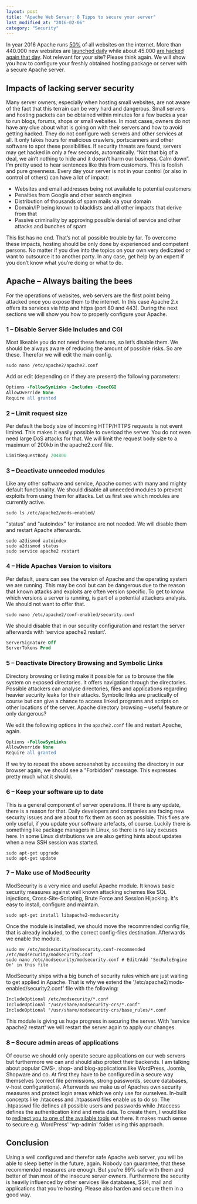 ```yaml
---
layout: post
title: "Apache Web Server: 8 Tipps to secure your server"
last_modified_at: "2016-02-06"
category: "Security"
---
```


In year 2016 Apache runs [50%](http://de.statista.com/statistik/daten/studie/181588/umfrage/marktanteil-der-meistgenutzten-webserver/) of all websites on the internet. More than 440.000 new websites are [launched daily](https://www.quora.com/How-many-websites-are-created-each-year-month-week) while about 45.000 [are hacked again that day](http://www.forbes.com/sites/jameslyne/2013/09/06/30000-web-sites-hacked-a-day-how-do-you-host-yours/#44c1de113a8c). Not relevant for your site? Please think again. We will show you how to configure your freshly obtained hosting package or server with a secure Apache server.

## Impacts of lacking server security

Many server owners, especially when hosting small websites, are not aware of the fact that this terrain can be very hard and dangerous. Small servers and hosting packets can be obtained within minutes for a few bucks a year to run blogs, forums, shops or small websites. In most cases, owners do not have any clue about what is going on with their servers and how to avoid getting hacked. They do not configure web servers and other services at all. It only takes hours for malicious crawlers, portscanners and other software to spot these possibilities. If security threats are found, servers may get hacked in only a few seconds, automatically.
“Not that big of a deal, we ain’t nothing to hide and it doesn’t harm our business. Calm down”. I’m pretty used to hear sentences like this from customers. This is foolish and pure greenness. Every day your server is not in your control (or also in control of others) can have a lot of impact:

- Websites and email addresses being not available to potential customers
- Penalties from Google and other search engines
- Distribution of thousands of spam mails via your domain
- Domain/IP being known to blacklists and all other impacts that derive from that
- Passive criminality by approving possible denial of service and other attacks and bunches of spam

This list has no end. That’s not all possible trouble by far. To overcome these impacts, hosting should be only done by experienced and competent persons. No matter if you dive into the topics on your own very dedicated or want to outsource it to another party. In any case, get help by an expert if you don’t know what you’re doing or what to do.


## Apache – Always baiting the bees

For the operations of websites, web servers are the first point being attacked once you expose them to the internet. In this case Apache 2.x offers its services via http and https (port 80 and 443). During the next sections we will show you how to properly configure your Apache.

### 1 – Disable Server Side Includes and CGI

Most likeable you do not need these features, so let’s disable them. We should be always aware of reducing the amount of possible risks. So are these. Therefor we will edit the main config.

``` shell
sudo nano /etc/apache2/apache2.conf
```

Add or edit (depending on if they are present) the following parameters:

``` apache
Options -FollowSymLinks -Includes -ExecCGI
AllowOverride None
Require all granted
```

### 2 – Limit request size

Per default the body size of incoming HTTP/HTTPS requests is not event limited. This makes it easily possible to overload the server. You do not even need large DoS attacks for that. We will limit the request body size to a maximum of 200kb in the apache2.conf file.

``` apache
LimitRequestBody 204800
``` 

### 3 – Deactivate unneeded modules

Like any other software and service, Apache comes with many and mighty default functionality. We should disable all unneeded modules to prevent exploits from using them for attacks. Let us first see which modules are currently active.

``` shell
sudo ls /etc/apache2/mods-enabled/
```

"status" and "autoindex" for instance are not needed. We will disable them and restart Apache afterwards.

``` shell
sudo a2dismod autoindex
sudo a2dismod status
sudo service apache2 restart
```

### 4 – Hide Apaches Version to visitors

Per default, users can see the version of Apache and the operating system we are running. This may be cool but can be dangerous due to the reason that known attacks and exploits are often version specific. To get to know which versions a server is running, is part of a potential attackers analysis. We should not want to offer that.

``` shell
sudo nano /etc/apache2/conf-enabled/security.conf
```

We should disable that in our security configuration and restart the server afterwards with ‘service apache2 restart’.

``` apache
ServerSignature Off
ServerTokens Prod
```

### 5 – Deactivate Directory Browsing and Symbolic Links

Directory browsing or listing make it possible for us to browse the file system on exposed directories. It offers navigation through the directories. Possible attackers can analyse directories, files and applications regarding heavier security leaks for their attacks. Symbolic links are practically of course but can give a chance to access linked programs and scripts on other locations of the server.
Apache directory browsing – useful feature or only dangerous?

We edit the following options in the `apache2.conf` file and restart Apache, again.

``` apache
Options -FollowSymLinks
AllowOverride None
Require all granted
```

If we try to repeat the above screenshot by accessing the directory in our browser again, we should see a "Forbidden" message. This expresses pretty much what it should.

### 6 – Keep your software up to date

This is a general component of server operations. If there is any update, there is a reason for that. Daily developers and companies are facing new security issues and are about to fix them as soon as possible. This fixes are only useful, if you update your software artefacts, of course. Luckily there is something like package managers in Linux, so there is no lazy excuses here. In some Linux distributions we are also getting hints about updates when a new SSH session was started.

``` shell
sudo apt-get upgrade
sudo apt-get update
```

### 7 – Make use of ModSecurity

ModSecurity is a very nice and useful Apache module. It knows basic security measures against well known attacking schemes like SQL injections, Cross-Site-Scripting, Brute Force and Session Hijacking. It's easy to install, configure and maintain.

``` shell
sudo apt-get install libapache2-modsecurity
```

Once the module is installed, we should move the recommended config file, that is already included, to the correct config-files destination. Afterwards we enable the module.

``` shell
sudo mv /etc/modsecurity/modsecurity.conf-recommended /etc/modsecurity/modsecurity.conf
sudo nano /etc/modsecurity/modsecurity.conf # Edit/Add 'SecRuleEngine On' in this file
```

ModSecurity ships with a big bunch of security rules which are just waiting to get applied in Apache. That is why we extend the '/etc/apache2/mods-enabled/security2.conf' file with the following:

``` apache
IncludeOptional /etc/modsecurity/*.conf
IncludeOptional "/usr/share/modsecurity-crs/*.conf"
IncludeOptional "/usr/share/modsecurity-crs/base_rules/*.conf
```

This module is giving us huge progress in securing the server. With 'service apache2 restart' we will restart the server again to apply our changes.

### 8 – Secure admin areas of applications

Of course we should only operate secure applications on our web servers but furthermore we can and should also protect their backends. I am talking about popular CMS-, shop- and blog-applications like WordPress, Joomla, Shopware and co. At first they have to be configured in a secure way themselves (correct file permissions, strong passwords, secure databases, v-host configurations). Afterwards we make us of Apaches own security measures and protect login areas which we only use for ourselves. In-built concepts like .htaccess and .htpasswd files enable us to do so. The .htpasswd file defines all possible users and passwords while .htaccess defines the authentication kind and meta data. To create them, I would like to [redirect you to one of the available tools](http://www.web2generators.com/apache-tools/htpasswd-generator) out there. It makes much sense to secure e.g. WordPress' 'wp-admin' folder using this approach.


## Conclusion

Using a well configured and therefor safe Apache web server, you will be able to sleep better in the future, again. Nobody can guarantee, that these recommended measures are enough. But you're 99% safe with them and better of than most of the insecure server owners. Furthermore the security is heavily influenced by other services like databases, SSH, mail and applications that you're hosting. Please also harden and secure them in a good way.

